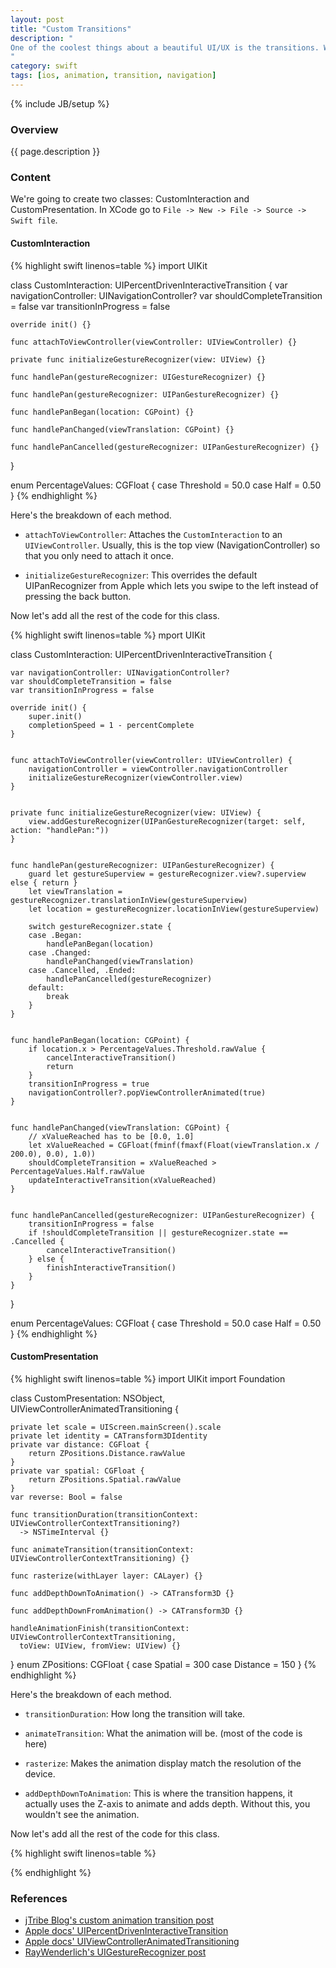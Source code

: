 ```yaml
---
layout: post
title: "Custom Transitions"
description: "
One of the coolest things about a beautiful UI/UX is the transitions. When I started out in web, I used to find interesting animations in javascript and css and try to recreate it. I feel the same about mobile. Transitions between views is very important and can distinguish your app from the millions of others. Make sure to check out [jTribe's post](http://blog.jtribe.com.au/custom-animations-transitions/) as it contains everything from this post and more. 
"
category: swift
tags: [ios, animation, transition, navigation]
---
```

{% include JB/setup %}

<!-- Overview -->
<h3>Overview</h3>

{{ page.description }}

<!-- Content -->
<h3>Content</h3>

We're going to create two classes: CustomInteraction and CustomPresentation.
In XCode go to `File -> New -> File -> Source -> Swift file`.

<!-- CustomInteraction -->
<h4>CustomInteraction</h4>

<!-- TODO: description of what CustomInteraction does -->

<!-- Code _______________________________________-->
{% highlight swift linenos=table %}
import UIKit

class CustomInteraction: UIPercentDrivenInteractiveTransition {
    var navigationController: UINavigationController?
    var shouldCompleteTransition = false
    var transitionInProgress = false

    override init() {}
    
    func attachToViewController(viewController: UIViewController) {}
    
    private func initializeGestureRecognizer(view: UIView) {}
    
    func handlePan(gestureRecognizer: UIGestureRecognizer) {}

    func handlePan(gestureRecognizer: UIPanGestureRecognizer) {}

    func handlePanBegan(location: CGPoint) {}
    
    func handlePanChanged(viewTranslation: CGPoint) {}
    
    func handlePanCancelled(gestureRecognizer: UIPanGestureRecognizer) {}
}

enum PercentageValues: CGFloat {
    case Threshold = 50.0
    case Half = 0.50
}
{% endhighlight %}
<!-- /Code ^^^^^^^^^^^^^^^^^^^^^^^^^^^^^^^^^^^^^^-->



Here's the breakdown of each method.

- `attachToViewController`: Attaches the `CustomInteraction` to an `UIViewController`. Usually, this is the top view (NavigationController) so that you only need to attach it once.

- `initializeGestureRecognizer`: This overrides the default UIPanRecognizer from Apple which lets you swipe to the left instead of pressing the back button.



Now let's add all the rest of the code for this class.

<!-- Code _______________________________________-->
{% highlight swift linenos=table %}
mport UIKit

class CustomInteraction: UIPercentDrivenInteractiveTransition {
    
    var navigationController: UINavigationController?
    var shouldCompleteTransition = false
    var transitionInProgress = false
    
    override init() {
        super.init()
        completionSpeed = 1 - percentComplete
    }
    
    
    func attachToViewController(viewController: UIViewController) {
        navigationController = viewController.navigationController
        initializeGestureRecognizer(viewController.view)
    }
    

    private func initializeGestureRecognizer(view: UIView) {
        view.addGestureRecognizer(UIPanGestureRecognizer(target: self, action: "handlePan:"))
    }
    
    
    func handlePan(gestureRecognizer: UIPanGestureRecognizer) {
        guard let gestureSuperview = gestureRecognizer.view?.superview else { return }
        let viewTranslation = gestureRecognizer.translationInView(gestureSuperview)
        let location = gestureRecognizer.locationInView(gestureSuperview)
        
        switch gestureRecognizer.state {
        case .Began:
            handlePanBegan(location)
        case .Changed:
            handlePanChanged(viewTranslation)
        case .Cancelled, .Ended:
            handlePanCancelled(gestureRecognizer)
        default:
            break
        }
    }
    
    
    func handlePanBegan(location: CGPoint) {
        if location.x > PercentageValues.Threshold.rawValue {
            cancelInteractiveTransition()
            return
        }
        transitionInProgress = true
        navigationController?.popViewControllerAnimated(true)
    }
    
    
    func handlePanChanged(viewTranslation: CGPoint) {
        // xValueReached has to be [0.0, 1.0]
        let xValueReached = CGFloat(fminf(fmaxf(Float(viewTranslation.x / 200.0), 0.0), 1.0))
        shouldCompleteTransition = xValueReached > PercentageValues.Half.rawValue
        updateInteractiveTransition(xValueReached)
    }
    
    
    func handlePanCancelled(gestureRecognizer: UIPanGestureRecognizer) {
        transitionInProgress = false
        if !shouldCompleteTransition || gestureRecognizer.state == .Cancelled {
            cancelInteractiveTransition()
        } else {
            finishInteractiveTransition()
        }
    }
}

enum PercentageValues: CGFloat {
    case Threshold = 50.0
    case Half = 0.50
}
{% endhighlight %}
<!-- /Code ^^^^^^^^^^^^^^^^^^^^^^^^^^^^^^^^^^^^^^-->



<!-- CustomPresentation -->
<h4>CustomPresentation</h4>

<!-- TODO: description of what CustomInteraction does -->

<!-- Code _______________________________________-->
{% highlight swift linenos=table %}
import UIKit
import Foundation

class CustomPresentation: NSObject, UIViewControllerAnimatedTransitioning {
    
    private let scale = UIScreen.mainScreen().scale
    private let identity = CATransform3DIdentity
    private var distance: CGFloat {
        return ZPositions.Distance.rawValue
    }
    private var spatial: CGFloat {
        return ZPositions.Spatial.rawValue
    }
    var reverse: Bool = false
    
    func transitionDuration(transitionContext: UIViewControllerContextTransitioning?) 
      -> NSTimeInterval {}
    
    func animateTransition(transitionContext: UIViewControllerContextTransitioning) {}
    
    func rasterize(withLayer layer: CALayer) {}
    
    func addDepthDownToAnimation() -> CATransform3D {}
    
    func addDepthDownFromAnimation() -> CATransform3D {}

    handleAnimationFinish(transitionContext: UIViewControllerContextTransitioning, 
      toView: UIView, fromView: UIView) {}
}
enum ZPositions: CGFloat {
    case Spatial = 300
    case Distance = 150
}
{% endhighlight %}
<!-- /Code ^^^^^^^^^^^^^^^^^^^^^^^^^^^^^^^^^^^^^^-->



Here's the breakdown of each method.

- `transitionDuration`: How long the transition will take.

- `animateTransition`: What the animation will be. (most of the code is here)

- `rasterize`: Makes the animation display match the resolution of the device.

- `addDepthDownToAnimation`: This is where the transition happens, it actually uses the Z-axis to animate and adds depth. Without this, you wouldn't see the animation.



Now let's add all the rest of the code for this class.

<!-- Code _______________________________________-->
{% highlight swift linenos=table %}

{% endhighlight %}
<!-- /Code ^^^^^^^^^^^^^^^^^^^^^^^^^^^^^^^^^^^^^^-->


<!-- References -->
<h3>References</h3>

- [jTribe Blog's custom animation transition post](http://blog.jtribe.com.au/custom-animations-transitions/)
- [Apple docs' UIPercentDrivenInteractiveTransition](https://developer.apple.com/library/ios/documentation/UIKit/Reference/UIPercentDrivenInteractiveTransition_class/)
- [Apple docs' UIViewControllerAnimatedTransitioning](https://developer.apple.com/library/ios/documentation/UIKit/Reference/UIViewControllerAnimatedTransitioning_Protocol/)
- [RayWenderlich's UIGestureRecognizer post](https://www.raywenderlich.com/76020/using-uigesturerecognizer-with-swift-tutorial)
